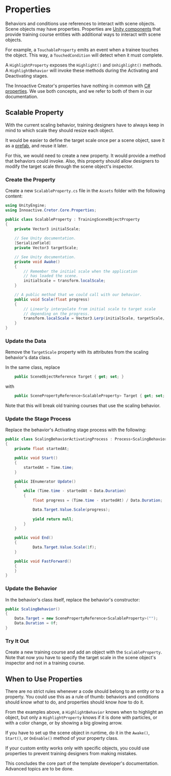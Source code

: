 # Properties

Behaviors and conditions use references to interact with scene objects. Scene objects may have properties. Properties are [Unity components](https://docs.unity3d.com/Manual/Components.html) that provide training course entities with additional ways to interact with scene objects.

For example, a `TouchableProperty` emits an event when a trainee touches the object. This way, a `TouchedCondition` will detect when it must complete.

A `HighlightProperty` exposes the `Highlight()` and `Unhighlight()` methods. A `HighlightBehavior` will invoke these methods during the Activating and Deactivating stages.

The Innoactive Creator's properties have nothing in common with [C# properties](https://docs.microsoft.com/en-us/dotnet/csharp/programming-guide/classes-and-structs/properties). We use both concepts, and we refer to both of them in our documentation.

## Scalable Property

With the current scaling behavior, training designers have to always keep in mind to which scale they should resize each object.

It would be easier to define the target scale once per a scene object, save it as a [prefab](https://docs.unity3d.com/Manual/Prefabs.html), and reuse it later.

For this, we would need to create a new property. It would provide a method that behaviors could invoke. Also, this property should allow designers to modify the target scale through the scene object's inspector.

### Create the Property

Create a new `ScalableProperty.cs` file in the `Assets` folder with the following content:

```csharp
using UnityEngine;
using Innoactive.Cretor.Core.Properties;

public class ScalableProperty : TrainingSceneObjectProperty
{
    private Vector3 initialScale;
    
    // See Unity documentation.
    [SerializeField]
    private Vector3 targetScale;

    // See Unity documentation.
    private void Awake()
    {
        // Remember the initial scale when the application
        // has loaded the scene.
        initialScale = transform.localScale;
    }

    // A public method that we could call with our behavior.
    public void Scale(float progress)
    {
        // Linearly interpolate from initial scale to target scale 
        // depending on the progress.
        transform.localScale = Vector3.Lerp(initialScale, targetScale, progress);
    }
}
```

### Update the Data

Remove the `TargetScale` property with its attributes from the scaling behavior's data class. 

In the same class, replace

```csharp
    public SceneObjectReference Target { get; set; }
```

with

```csharp
    public ScenePropertyReference<ScalableProperty> Target { get; set; }
```

Note that this will break old training courses that use the scaling behavior.

### Update the Stage Process

Replace the behavior's Activating stage process with the following:

```csharp
public class ScalingBehaviorActivatingProcess : Process<ScalingBehaviorData>
{
    private float startedAt;

    public void Start()
    {
        startedAt = Time.time;
    }

    public IEnumerator Update()
    {
        while (Time.time - startedAt < Data.Duration)
        {
            float progress = (Time.time - startedAt) / Data.Duration;

            Data.Target.Value.Scale(progress);
            
            yield return null;
        }
    }

    public void End()
    {
            Data.Target.Value.Scale(1f);
    }

    public void FastForward()
    {
    }
}
```

### Update the Behavior

In the behavior's class itself, replace the behavior's constructor:

```csharp
public ScalingBehavior()
{
    Data.Target = new ScenePropertyReference<ScalableProperty>("");
    Data.Duration = 0f;
}
```

### Try It Out

Create a new training course and add an object with the `ScalableProperty`. Note that now you have to specify the target scale in the scene object's inspector and not in a training course.

## When to Use Properties

There are no strict rules whenever a code should belong to an entity or to a property. You could use this as a rule of thumb: behaviors and conditions should know *what* to do, and properties should know *how* to do it.

From the examples above, a `HighlightBehavior` knows when to highlight an object, but only a `HighlightProperty` knows if it is done with particles, or with a color change, or by showing a big glowing arrow.

If you have to set up the scene object in runtime, do it in the `Awake()`, `Start()`, or `OnEnable()` method of your property class.

If your custom entity works only with specific objects, you could use properties to prevent training designers from making mistakes.

This concludes the core part of the template developer's documentation. Advanced topics are to be done.